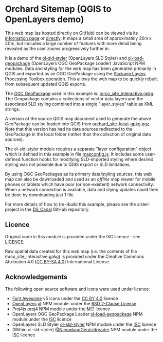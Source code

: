 # Orchard Sitemap (QGIS to OpenLayers demo)

This web map (as hosted directly on GitHub) can be viewed via its [information page](https://richard-thomas.github.io/orchard_sitemap/info) or [directly](https://richard-thomas.github.io/orchard_sitemap/dist). It maps a small area of approximately 20m x 40m, but includes a large number of features with more detail being revealed as the user zooms progressively further in.

It is a demo of the [ol-sld-styler](https://www.npmjs.com/package/ol-sld-styler) (OpenLayers SLD Styler) and [ol-load-geopackage](https://www.npmjs.com/package/ol-load-geopackage) (OpenLayers OGC GeoPackage Loader) JavaScript NPM modules. Data and styling for the web map has been generated primarily in QGIS and exported as an OGC GeoPackage using the [Package Layers](https://docs.qgis.org/3.16/en/docs/user_manual/processing_algs/qgis/database.html#package-layers) Processing Toolbox operation. This allows the web map to be quickly rebuilt from subsequent updated QGIS exports.

The [OGC GeoPackage](https://www.geopackage.org/) used in this example is: [mrco_site_interactive.gpkg](https://github.com/richard-thomas/orchard_sitemap/tree/main/dist/mrco_site_interactive.gpkg). The Geopackage contains a collections of vector data layers and the associated SLD styling combined into a single "layer_styles" table as XML strings.

A version of the source QGIS map document used to generate the above GeoPackage can be loaded into QGIS from [orchard_site-local-gpkg.qgz](dist/orchard_site-local-gpkg.qgz). Note that this version has had its data sources redirected to the GeoPackage in the local folder (rather than the collection of original data sources).

The ol-sld-styler module requires a separate "layer configuration" object which is defined in this example in file [mapconfig.js](https://github.com/richard-thomas/orchard_sitemap/tree/main/dist/mapconfig.js). It includes some user-defined function hooks for modifying SLD-imported styling where desired styling was not possible due to QGIS export or SLD limitations.

By using OGC GeoPackages as its primary data/styling sources, this web map can also be downloaded and used as an _offline_ map viewer for mobile phones or tablets which have poor (or non-existent) network connectivity. When a network connection is available, data and stying updates could then be done by downloading just 1 file.

For more details of how to (re-)build this example, please see the sister-project in the [DS_Canal](https://github.com/richard-thomas/DS_Canal) GitHub repository.

## Licence

Original code in this module is provided under the ISC licence - see [LICENCE](LICENCE.md).

Raw spatial data created for this web map (i.e. the contents of file mrco_site_interactive.gpkg) is provided under the Creative Commons Attribution 4.0 [(CC BY-SA 4.0)](https://creativecommons.org/licenses/by-sa/4.0/) International License.

## Acknowledgements

The following open source software and icons were used under licence:

- [Font Awesome](https://fontawesome.com/) v5 icons under the [CC BY 4.0](https://creativecommons.org/licenses/by/4.0/) licence
- [OpenLayers](https://openlayers.org/) [ol](https://www.npmjs.com/package/ol) NPM module: under the [BSD 2-Clause License](https://opensource.org/licenses/BSD-2-Clause)
- Proj4js [proj4](https://www.npmjs.com/package/proj4) NPM module under the [MIT](https://github.com/proj4js/proj4js/blob/master/LICENSE.md) licence
- OpenLayers OGC GeoPackage Loader [ol-load-geopackage](https://www.npmjs.com/package/ol-load-geopackage) NPM module under the [ISC](https://github.com/richard-thomas/ol-load-geopackage/blob/master/LICENCE.md) licence
- OpenLayers SLD Styler [ol-sld-styler](https://www.npmjs.com/package/ol-sld-styler) NPM module under the [ISC](https://github.com/richard-thomas/ol-sld-styler/blob/main/LICENCE.md) licence
- (Within ol-sld-styler) [@NieuwlandGeo/sldreader](https://www.npmjs.com/package/@nieuwlandgeo/sldreader) NPM module under the [ISC](https://github.com/NieuwlandGeo/SLDReader/blob/master/LICENSE) licence